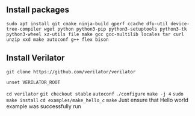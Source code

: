 ## Install packages

`sudo apt install git cmake ninja-build gperf ccache dfu-util device-tree-compiler wget python python3-pip python3-setuptools python3-tk python3-wheel xz-utils file make gcc gcc-multilib locales tar curl unzip xxd make autoconf g++ flex bison`

## Install Verilator
`git clone https://github.com/verilator/verilator`

`unset VERILATOR_ROOT`

`cd verilator`
`git checkout stable`
`autoconf`
`./configure`
`make -j 4`
`sudo make install`
`cd examples/make_hello_c`
`make`
Just ensure that Hello world example was successfully run

